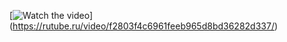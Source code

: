 
[![Watch the video](https://i.sstatic.net/Vp2cE.png)] (https://rutube.ru/video/f2803f4c6961feeb965d8bd36282d337/)

